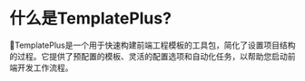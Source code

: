 # 什么是TemplatePlus?
🚀TemplatePlus是一个用于快速构建前端工程模板的工具包，简化了设置项目结构的过程。它提供了预配置的模板、灵活的配置选项和自动化任务，以帮助您启动前端开发工作流程。